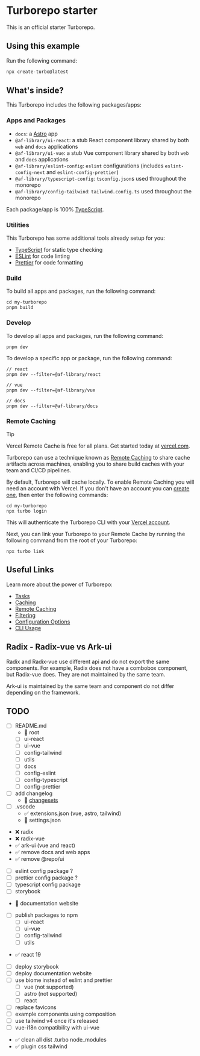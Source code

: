 # Turborepo starter

This is an official starter Turborepo.

## Using this example

Run the following command:

```sh
npx create-turbo@latest
```

## What's inside?

This Turborepo includes the following packages/apps:

### Apps and Packages

- `docs`: a [Astro](https://astro.build/) app
- `@af-library/ui-react`: a stub React component library shared by both `web` and `docs` applications
- `@af-library/ui-vue`: a stub Vue component library shared by both `web` and `docs` applications
- `@af-library/eslint-config`: `eslint` configurations (includes `eslint-config-next` and `eslint-config-prettier`)
- `@af-library/typescript-config`: `tsconfig.json`s used throughout the monorepo
- `@af-library/config-tailwind`: `tailwind.config.ts` used throughout the monorepo

Each package/app is 100% [TypeScript](https://www.typescriptlang.org/).

### Utilities

This Turborepo has some additional tools already setup for you:

- [TypeScript](https://www.typescriptlang.org/) for static type checking
- [ESLint](https://eslint.org/) for code linting
- [Prettier](https://prettier.io) for code formatting

### Build

To build all apps and packages, run the following command:

```
cd my-turborepo
pnpm build
```

### Develop

To develop all apps and packages, run the following command:

```
pnpm dev
```

To develop a specific app or package, run the following command:

```
// react
pnpm dev --filter=@af-library/react

// vue
pnpm dev --filter=@af-library/vue

// docs
pnpm dev --filter=@af-library/docs
```

### Remote Caching

> [!TIP]
> Vercel Remote Cache is free for all plans. Get started today at [vercel.com](https://vercel.com/signup?/signup?utm_source=remote-cache-sdk&utm_campaign=free_remote_cache).

Turborepo can use a technique known as [Remote Caching](https://turbo.build/repo/docs/core-concepts/remote-caching) to share cache artifacts across machines, enabling you to share build caches with your team and CI/CD pipelines.

By default, Turborepo will cache locally. To enable Remote Caching you will need an account with Vercel. If you don't have an account you can [create one](https://vercel.com/signup?utm_source=turborepo-examples), then enter the following commands:

```
cd my-turborepo
npx turbo login
```

This will authenticate the Turborepo CLI with your [Vercel account](https://vercel.com/docs/concepts/personal-accounts/overview).

Next, you can link your Turborepo to your Remote Cache by running the following command from the root of your Turborepo:

```
npx turbo link
```

## Useful Links

Learn more about the power of Turborepo:

- [Tasks](https://turbo.build/repo/docs/core-concepts/monorepos/running-tasks)
- [Caching](https://turbo.build/repo/docs/core-concepts/caching)
- [Remote Caching](https://turbo.build/repo/docs/core-concepts/remote-caching)
- [Filtering](https://turbo.build/repo/docs/core-concepts/monorepos/filtering)
- [Configuration Options](https://turbo.build/repo/docs/reference/configuration)
- [CLI Usage](https://turbo.build/repo/docs/reference/command-line-reference)

## Radix - Radix-vue vs Ark-ui

Radix and Radix-vue use different api and do not export the same components.
For example, Radix does not have a combobox component, but Radix-vue does.
They are not maintained by the same team.

Ark-ui is maintained by the same team and component do not differ depending on the framework.

## TODO

- [ ] README.md
  - 🚧 root
  - [ ] ui-react
  - [ ] ui-vue
  - [ ] config-tailwind
  - [ ] utils
  - [ ] docs
  - [ ] config-eslint
  - [ ] config-typescript
  - [ ] config-prettier
- [ ] add changelog
  - 🚧 [changesets](https://github.com/changesets/changesets)
- [ ] .vscode
  - ✅ extensions.json (vue, astro, tailwind)
  - 🚧 settings.json
- ❌ radix
- ❌ radix-vue
- ✅ ark-ui (vue and react)
- ✅ remove docs and web apps
- ✅ remove @repo/ui
- [ ] eslint config package ?
- [ ] prettier config package ?
- [ ] typescript config package
- [ ] storybook
- 🚧 documentation website
- [ ] publish packages to npm
  - [ ] ui-react
  - [ ] ui-vue
  - [ ] config-tailwind
  - [ ] utils
- ✅ react 19
- [ ] deploy storybook
- [ ] deploy documentation website
- [ ] use biome instead of eslint and prettier
  - [ ] vue (not supported)
  - [ ] astro (not supported)
  - [ ] react
- [ ] replace favicons
- [ ] example components using composition
- [ ] use tailwind v4 once it's released
- [ ] vue-i18n compatibility with ui-vue
- ✅ clean all dist .turbo node_modules
- ✅ plugin css tailwind
